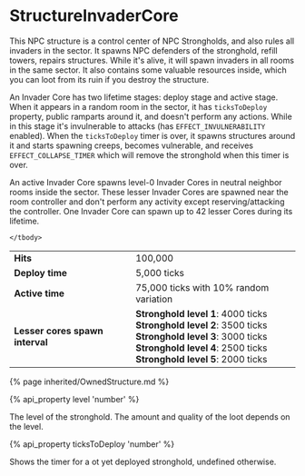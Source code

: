 # StructureInvaderCore

<img src="img/invaderCore.png" alt="" align="right" />

This NPC structure is a control center of NPC Strongholds, and also rules all invaders in the sector. It spawns NPC defenders of the stronghold, refill towers, repairs structures. 
While it's alive, it will spawn invaders in all rooms in the same sector. It also contains some valuable resources inside, which you can loot from its ruin if you destroy the structure.

An Invader Core has two lifetime stages: deploy stage and active stage. When it appears in a random room in the sector, it has `ticksToDeploy` property,
public ramparts around it, and doesn't perform any actions. While in this stage it's invulnerable to attacks (has `EFFECT_INVULNERABILITY` enabled). When the `ticksToDeploy` timer is over, it spawns structures around it and starts
spawning creeps, becomes vulnerable, and receives `EFFECT_COLLAPSE_TIMER` which will remove the stronghold when this timer is over.  

An active Invader Core spawns level-0 Invader Cores in neutral neighbor rooms inside the sector. These lesser Invader Cores are spawned
near the room controller and don't perform any activity except reserving/attacking the controller. One Invader Core can spawn up to 42 lesser Cores
during its lifetime. 

<table class="table gameplay-info">
    <tbody>
    <tr>
        <td><strong>Hits</strong></td>
        <td>100,000</td>
    </tr>
    <tr>
        <td><strong>Deploy time</strong></td>
        <td>5,000 ticks</td>
    </tr>
    <tr>
        <td><strong>Active time</strong></td>
        <td>75,000 ticks with 10% random variation</td>
    </tr>
    <tr>
        <td><strong>Lesser cores spawn interval</strong></td>
        <td>
            <b>Stronghold level 1</b>: 4000 ticks<br>
            <b>Stronghold level 2</b>: 3500 ticks<br>
            <b>Stronghold level 3</b>: 3000 ticks<br>
            <b>Stronghold level 4</b>: 2500 ticks<br>
            <b>Stronghold level 5</b>: 2000 ticks<br>
        </td>
    </tr>
    
    
    </tbody>
</table>

{% page inherited/OwnedStructure.md %}


{% api_property level 'number' %}
                                                                
The level of the stronghold. The amount and quality of the loot depends on the level.

{% api_property ticksToDeploy 'number' %}
                                                                                                                
Shows the timer for a ot yet deployed stronghold, undefined otherwise. 
